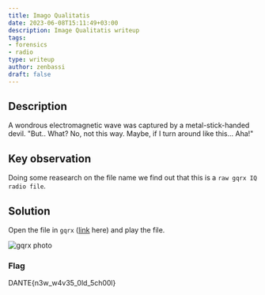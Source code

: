 ```yaml
---
title: Imago Qualitatis
date: 2023-06-08T15:11:49+03:00
description: Image Qualitatis writeup
tags:
- forensics
- radio
type: writeup
author: zenbassi
draft: false
---
```


## Description

A wondrous electromagnetic wave was captured by a metal-stick-handed devil. "But.. What? No, not this way. Maybe, if I turn around like this... Aha!"

## Key observation

Doing some reasearch on the file name we find out that this is a `raw gqrx IQ radio file`.

## Solution

Open the file in `gqrx` ([link](https://github.com/gqrx-sdr/gqrx) here) and play the file.

![gqrx photo](/images/dantectf_2023/gqrx.png)

### Flag

DANTE{n3w_w4v35_0ld_5ch00l}
